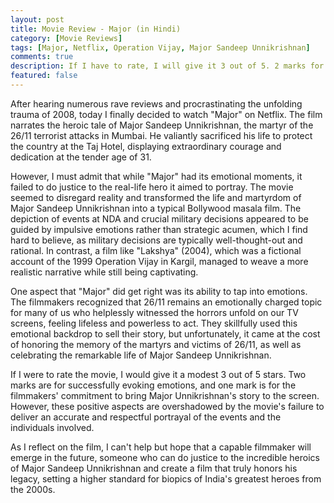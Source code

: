 ```yaml
---
layout: post
title: Movie Review - Major (in Hindi)
category: [Movie Reviews]
tags: [Major, Netflix, Operation Vijay, Major Sandeep Unnikrishnan]
comments: true
description: If I have to rate, I will give it 3 out of 5. 2 marks for emotions and 1 for being committed enough to make a movie on Maj Unnikrishnan.
featured: false
---
```


After hearing numerous rave reviews and procrastinating the unfolding trauma of 2008, today I finally decided to watch "Major" on Netflix. The film narrates the heroic tale of Major Sandeep Unnikrishnan, the martyr of the 26/11 terrorist attacks in Mumbai. He valiantly sacrificed his life to protect the country at the Taj Hotel, displaying extraordinary courage and dedication at the tender age of 31.

However, I must admit that while "Major" had its emotional moments, it failed to do justice to the real-life hero it aimed to portray. The movie seemed to disregard reality and transformed the life and martyrdom of Major Sandeep Unnikrishnan into a typical Bollywood masala film. The depiction of events at NDA and crucial military decisions appeared to be guided by impulsive emotions rather than strategic acumen, which I find hard to believe, as military decisions are typically well-thought-out and rational. In contrast, a film like "Lakshya" (2004), which was a fictional account of the 1999 Operation Vijay in Kargil, managed to weave a more realistic narrative while still being captivating.


One aspect that "Major" did get right was its ability to tap into emotions. The filmmakers recognized that 26/11 remains an emotionally charged topic for many of us who helplessly witnessed the horrors unfold on our TV screens, feeling lifeless and powerless to act. They skillfully used this emotional backdrop to sell their story, but unfortunately, it came at the cost of honoring the memory of the martyrs and victims of 26/11, as well as celebrating the remarkable life of Major Sandeep Unnikrishnan.

If I were to rate the movie, I would give it a modest 3 out of 5 stars. Two marks are for successfully evoking emotions, and one mark is for the filmmakers' commitment to bring Major Unnikrishnan's story to the screen. However, these positive aspects are overshadowed by the movie's failure to deliver an accurate and respectful portrayal of the events and the individuals involved.

As I reflect on the film, I can't help but hope that a capable filmmaker will emerge in the future, someone who can do justice to the incredible heroics of Major Sandeep Unnikrishnan and create a film that truly honors his legacy, setting a higher standard for biopics of India's greatest heroes from the 2000s.
